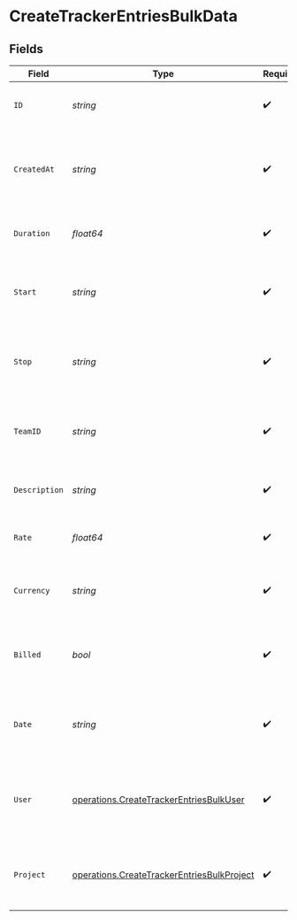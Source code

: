 # CreateTrackerEntriesBulkData


## Fields

| Field                                                                                                    | Type                                                                                                     | Required                                                                                                 | Description                                                                                              | Example                                                                                                  |
| -------------------------------------------------------------------------------------------------------- | -------------------------------------------------------------------------------------------------------- | -------------------------------------------------------------------------------------------------------- | -------------------------------------------------------------------------------------------------------- | -------------------------------------------------------------------------------------------------------- |
| `ID`                                                                                                     | *string*                                                                                                 | :heavy_check_mark:                                                                                       | Unique identifier of the tracker entry                                                                   | b3b6e2c2-1f2a-4e3b-9c1d-2a4b6e2c21f2                                                                     |
| `CreatedAt`                                                                                              | *string*                                                                                                 | :heavy_check_mark:                                                                                       | Date and time when the tracker entry was created in ISO 8601 format                                      | 2024-04-15T09:00:00.000Z                                                                                 |
| `Duration`                                                                                               | *float64*                                                                                                | :heavy_check_mark:                                                                                       | Duration of the tracker entry in seconds                                                                 | 28800                                                                                                    |
| `Start`                                                                                                  | *string*                                                                                                 | :heavy_check_mark:                                                                                       | Start time of the tracker entry in ISO 8601 format                                                       | 2024-04-15T09:00:00.000Z                                                                                 |
| `Stop`                                                                                                   | *string*                                                                                                 | :heavy_check_mark:                                                                                       | Stop time of the tracker entry in ISO 8601 format                                                        | 2024-04-15T17:00:00.000Z                                                                                 |
| `TeamID`                                                                                                 | *string*                                                                                                 | :heavy_check_mark:                                                                                       | Unique identifier of the team that owns this tracker entry                                               | team-1234                                                                                                |
| `Description`                                                                                            | *string*                                                                                                 | :heavy_check_mark:                                                                                       | Description or notes for the tracker entry                                                               | Worked on implementing user authentication feature                                                       |
| `Rate`                                                                                                   | *float64*                                                                                                | :heavy_check_mark:                                                                                       | Hourly rate applied to this tracker entry                                                                | 75                                                                                                       |
| `Currency`                                                                                               | *string*                                                                                                 | :heavy_check_mark:                                                                                       | Currency code for the rate in ISO 4217 format                                                            | USD                                                                                                      |
| `Billed`                                                                                                 | *bool*                                                                                                   | :heavy_check_mark:                                                                                       | Whether this tracker entry has been billed to the customer                                               | false                                                                                                    |
| `Date`                                                                                                   | *string*                                                                                                 | :heavy_check_mark:                                                                                       | Date of the tracker entry in YYYY-MM-DD format                                                           | 2024-04-15                                                                                               |
| `User`                                                                                                   | [operations.CreateTrackerEntriesBulkUser](../../models/operations/createtrackerentriesbulkuser.md)       | :heavy_check_mark:                                                                                       | User information for the person who created this tracker entry                                           |                                                                                                          |
| `Project`                                                                                                | [operations.CreateTrackerEntriesBulkProject](../../models/operations/createtrackerentriesbulkproject.md) | :heavy_check_mark:                                                                                       | Project information associated with this tracker entry                                                   |                                                                                                          |